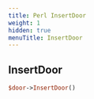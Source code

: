 ```yaml
---
title: Perl InsertDoor
weight: 1
hidden: true
menuTitle: InsertDoor
---
```

## InsertDoor
```perl
$door->InsertDoor()
```